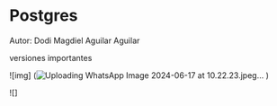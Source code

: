 # Postgres

Autor: Dodi Magdiel Aguilar Aguilar

versiones importantes 

![img] (![Uploading WhatsApp Image 2024-06-17 at 10.22.23.jpeg…]()
) 

![]
